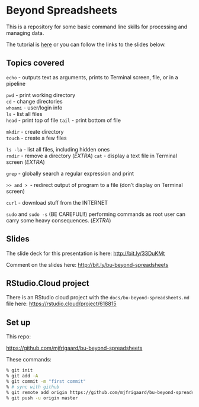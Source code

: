 Beyond Spreadsheets
=================

This is a repository for some basic command line skills for processing and managing data. 

The tutorial is [here](docs/bu-beyond-spreadsheets.md) or you can follow the links to the slides below.

## Topics covered

`echo` - outputs text as arguments, prints to Terminal screen, file, or in a pipeline

`pwd` - print working directory   
`cd` - change directories    
`whoami` - user/login info   
`ls` - list all files  
`head` - print top of file 
`tail` - print bottom of file

`mkdir` - create directory  
`touch` - create a few files  


`ls -la` - list all files, including hidden ones  
`rmdir` - remove a directory  (*EXTRA*)
`cat` - display a text file in Terminal screen  (*EXTRA*)

`grep` - globally search a regular expression and print  

`>> and > `- redirect output of program to a file (don’t display on Terminal screen)

`curl` - download stuff from the INTERNET

`sudo` and `sudo -s` (BE CAREFUL!!) performing commands as root user can carry some heavy consequences. (*EXTRA*)

## Slides 

The slide deck for this presentation is here: http://bit.ly/33DuKMt

Comment on the slides here: http://bit.ly/bu-beyond-spreadsheets

## RStudio.Cloud project 

There is an RStudio cloud project with the `docs/bu-beyond-spreadsheets.md` file here: https://rstudio.cloud/project/618815

## Set up 

This repo: 

https://github.com/mjfrigaard/bu-beyond-spreadsheets

These commands:

```sh
% git init 
% git add -A 
% git commit -m "first commit"
% # sync with github 
% git remote add origin https://github.com/mjfrigaard/bu-beyond-spreadsheets.git
% git push -u origin master 
```